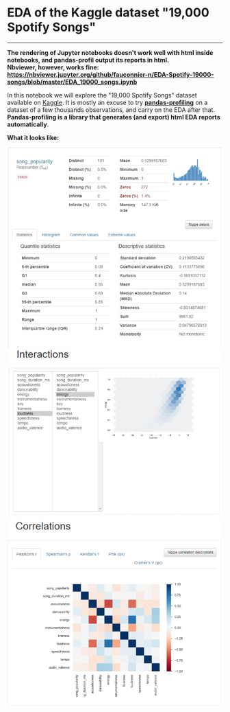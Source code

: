 # EDA of the Kaggle dataset "19,000 Spotify Songs"

 ***
 
**The rendering of Jupyter notebooks doesn't work well with html inside notebooks, and pandas-profil output its reports in html.  
Nbviewer, however, works fine:  
https://nbviewer.jupyter.org/github/fauconnier-n/EDA-Spotify-19000-songs/blob/master/EDA_19000_songs.ipynb**

In this notebook we will explore the "19,000 Spotify Songs" dataset available on [Kaggle](https://www.kaggle.com/edalrami/19000-spotify-songs).
It is mostly an excuse to try **[pandas-profiling](https://pandas-profiling.github.io/pandas-profiling/docs/)** on a dataset of a few thousands observations, and carry on the EDA after that. **Pandas-profiling is a library that generates (and export) html EDA reports automatically**. 


**What it looks like:**

![](prof1.jpg)
![](prof2.jpg)
![](prof3.jpg)
